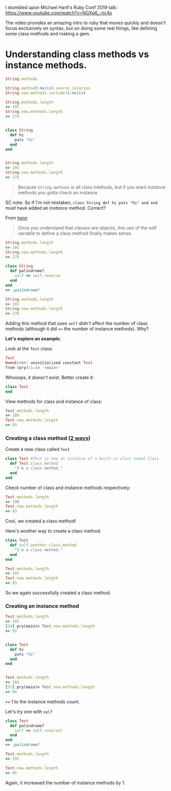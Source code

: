 
I stumbled upon Michael Hartl's Ruby Conf 2019 talk: https://www.youtube.com/watch?v=NGXp6_-nc4s

The video provides an amazing intro to ruby that moves quickly and doesn't focus exclusively on syntax, but on doing some real things, like defining some class methods and making a gem. 



# Understanding class methods vs instance methods. 

```rb
String.methods

String.method(:hello).source_location
String.new.methods.include?(:hello)
```





```rb
String.methods.length
=> 191
String.new.methods.length
=> 274


class String
  def hi
    puts "hi"
  end
end


String.methods.length
=> 191
String.new.methods.length
=> 275
```


> Because `String.methods` is all class methods, but if you want instance methods you gotta check an instance

SC note: So if I'm not mistaken, `class String def hi puts "hi" end end` must have added an *instance* method. Correct? 




From [here](https://www.rubyfleebie.com/2007/04/09/understanding-class-methods-in-ruby/):

> Once you understand that classes are objects, this use of the self variable to define a class method finally makes sense.




```rb
String.methods.length
=> 191
String.new.methods.length
=> 275

class String
  def palindrome?
    self == self.reverse
  end  
end  
=> :palindrome?

String.methods.length
=> 191
String.new.methods.length
=> 276
```

Adding this method that uses `self` *didn't* affect the number of class methods (although it did `+=` the number of instance methods). Why? 



**Let's explore an example.** 

Look at the `Test` class:

```rb
Test
NameError: uninitialized constant Test
from (pry):1:in `<main>'
```
Whooops, it doesn't exist. Better create it:


```rb
class Test
end
```


View methods for class and instance of class:

```rb
Test.methods.length
=> 189
Test.new.methods.length
=> 93
```

### Creating a **class** method ([2 ways](https://www.rubyfleebie.com/2007/04/09/understanding-class-methods-in-ruby/))

Create a new class called `Test`

```rb
class Test #Test is now an instance of a built-in class named Class
  def Test.class_method
    "I'm a class method."
  end
end
```

Check number of class and instance methods respectively:

```rb
Test.methods.length
=> 190
Test.new.methods.length
=> 93
```


Cool, we created a class method! 


Here's another way to create a class method:

```rb
class Test
  def self.another_class_method
    "I'm a class method."
  end
end
```


```rb
Test.methods.length
=> 191
Test.new.methods.length
=> 93
```

So we again successfully created a class method. 



### Creating an **instance** method


```rb
Test.methods.length
=> 191
[34] pry(main)> Test.new.methods.length
=> 93


class Test
  def hi
    puts "hi"
  end
end


Test.methods.length
=> 191
[37] pry(main)> Test.new.methods.length
=> 94
```

`+=` 1 to the instance methods count. 

Let's try one with `self`

```rb
class Test
  def palindrome?
    self == self.reverse?
  end  
end  
=> :palindrome?

Test.methods.length
=> 191

Test.new.methods.length
=> 95

```

Again, it increased the number of instance methods by 1. 














